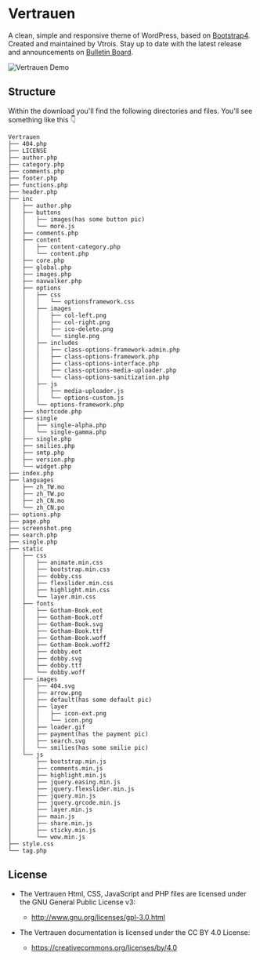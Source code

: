 # Vertrauen

A clean, simple and responsive theme of WordPress, based on [Bootstrap4](https://github.com/twbs/bootstrap). Created and maintained by Vtrois. Stay up to date with the latest release and announcements on [Bulletin Board](https://github.com/Vtrois/Dobby/issues). 

![Vertrauen Demo](https://github.com/NaCoLiu/Vertrauen/blob/master/screenshot.jpg)

## Structure
Within the download you'll find the following directories and files. You'll see something like this :point_down:

```
Vertrauen
├── 404.php
├── LICENSE
├── author.php
├── category.php
├── comments.php
├── footer.php
├── functions.php
├── header.php
├── inc
│   ├── author.php
│   ├── buttons
│   │   ├── images(has some button pic)
│   │   └── more.js
│   ├── comments.php
│   ├── content
│   │   ├── content-category.php
│   │   └── content.php
│   ├── core.php
│   ├── global.php
│   ├── images.php
│   ├── navwalker.php
│   ├── options
│   │   ├── css
│   │   │   └── optionsframework.css
│   │   ├── images
│   │   │   ├── col-left.png
│   │   │   ├── col-right.png
│   │   │   ├── ico-delete.png
│   │   │   └── single.png
│   │   ├── includes
│   │   │   ├── class-options-framework-admin.php
│   │   │   ├── class-options-framework.php
│   │   │   ├── class-options-interface.php
│   │   │   ├── class-options-media-uploader.php
│   │   │   └── class-options-sanitization.php
│   │   ├── js
│   │   │   ├── media-uploader.js
│   │   │   └── options-custom.js
│   │   └── options-framework.php
│   ├── shortcode.php
│   ├── single
│   │   ├── single-alpha.php
│   │   └── single-gamma.php
│   ├── single.php
│   ├── smilies.php
│   ├── smtp.php
│   ├── version.php
│   └── widget.php
├── index.php
├── languages
│   ├── zh_TW.mo
│   ├── zh_TW.po
│   ├── zh_CN.mo
│   └── zh_CN.po
├── options.php
├── page.php
├── screenshot.png
├── search.php
├── single.php
├── static
│   ├── css
│   │   ├── animate.min.css
│   │   ├── bootstrap.min.css
│   │   ├── dobby.css
│   │   ├── flexslider.min.css
│   │   ├── highlight.min.css
│   │   └── layer.min.css
│   ├── fonts
│   │   ├── Gotham-Book.eot
│   │   ├── Gotham-Book.otf
│   │   ├── Gotham-Book.svg
│   │   ├── Gotham-Book.ttf
│   │   ├── Gotham-Book.woff
│   │   ├── Gotham-Book.woff2
│   │   ├── dobby.eot
│   │   ├── dobby.svg
│   │   ├── dobby.ttf
│   │   └── dobby.woff
│   ├── images
│   │   ├── 404.svg
│   │   ├── arrow.png
│   │   ├── default(has some default pic)
│   │   ├── layer
│   │   │   ├── icon-ext.png
│   │   │   └── icon.png
│   │   ├── loader.gif
│   │   ├── payment(has the payment pic)
│   │   ├── search.svg
│   │   └── smilies(has some smilie pic)
│   └── js
│       ├── bootstrap.min.js
│       ├── comments.min.js
│       ├── highlight.min.js
│       ├── jquery.easing.min.js
│       ├── jquery.flexslider.min.js
│       ├── jquery.min.js
│       ├── jquery.qrcode.min.js
│       ├── layer.min.js
│       ├── main.js
│       ├── share.min.js
│       ├── sticky.min.js
│       └── wow.min.js
├── style.css
└── tag.php
```

## License

- The Vertrauen Html, CSS, JavaScript and PHP files are licensed under the GNU General Public License v3:
  - http://www.gnu.org/licenses/gpl-3.0.html

- The Vertrauen documentation is licensed under the CC BY 4.0 License:
  - https://creativecommons.org/licenses/by/4.0
